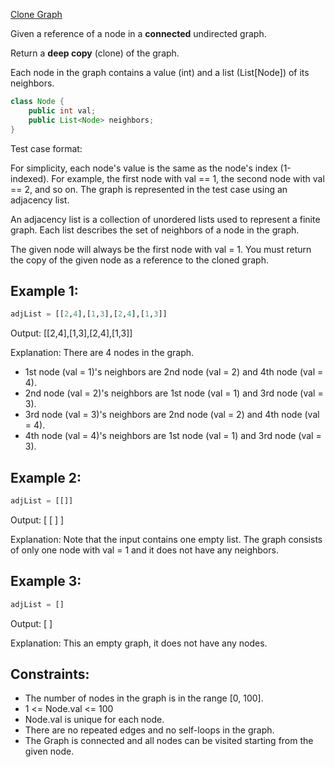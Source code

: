 [Clone Graph](https://leetcode.com/problems/clone-graph/)

Given a reference of a node in a **connected** undirected graph.

Return a **deep copy** (clone) of the graph.

Each node in the graph contains a value (int) and a list (List[Node]) of its neighbors.

```java
class Node {
    public int val;
    public List<Node> neighbors;
}
```

Test case format:

For simplicity, each node's value is the same as the node's index (1-indexed). For example, the first node with val == 1, the second node with val == 2, and so on. The graph is represented in the test case using an adjacency list.

An adjacency list is a collection of unordered lists used to represent a finite graph. Each list describes the set of neighbors of a node in the graph.

The given node will always be the first node with val = 1. You must return the copy of the given node as a reference to the cloned graph.

 

## Example 1:

```python
adjList = [[2,4],[1,3],[2,4],[1,3]]
```

Output: [[2,4],[1,3],[2,4],[1,3]]

Explanation: There are 4 nodes in the graph.

- 1st node (val = 1)'s neighbors are 2nd node (val = 2) and 4th node (val = 4).
- 2nd node (val = 2)'s neighbors are 1st node (val = 1) and 3rd node (val = 3).
- 3rd node (val = 3)'s neighbors are 2nd node (val = 2) and 4th node (val = 4).
- 4th node (val = 4)'s neighbors are 1st node (val = 1) and 3rd node (val = 3).

## Example 2:

```python
adjList = [[]]
```

Output: [ [ ] ]

Explanation: Note that the input contains one empty list. The graph consists of only one node with val = 1 and it does not have any neighbors.

## Example 3:

```python
adjList = []
```

Output: [ ]

Explanation: This an empty graph, it does not have any nodes.
 

## Constraints:

- The number of nodes in the graph is in the range [0, 100].
- 1 <= Node.val <= 100
- Node.val is unique for each node. 
- There are no repeated edges and no self-loops in the graph. 
- The Graph is connected and all nodes can be visited starting from the given node.